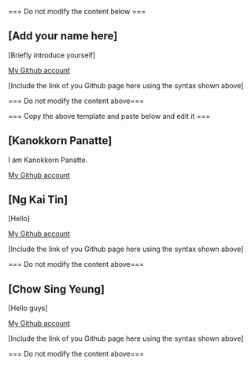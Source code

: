 === Do not modify the content below ===

## [Add your name here]
[Briefly introduce yourself]

[My Github account](http://www.github.com/put-your-github-username-here/)

[Include the link of you Github page here using the syntax shown above]

=== Do not modify the content above===

=== Copy the above template and paste below and edit it ===

## [Kanokkorn Panatte]
I am Kanokkorn Panatte. 

[My Github account](https://github.com/madisunleung/)


## [Ng Kai Tin]
[Hello]

[My Github account](http://www.github.com/put-your-github-username-here/)

[Include the link of you Github page here using the syntax shown above]

=== Do not modify the content above===

## [Chow Sing Yeung]
[Hello guys]

[My Github account](https://github.com/ChowSingYeung)

[Include the link of you Github page here using the syntax shown above]

=== Do not modify the content above===
